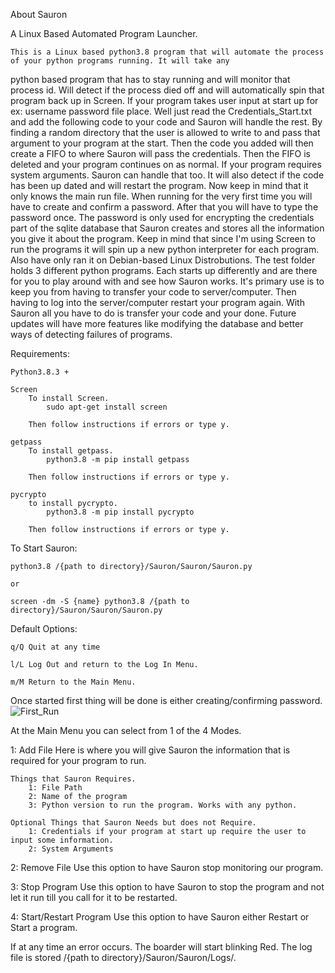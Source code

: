 About Sauron

A Linux Based Automated Program Launcher.

    This is a Linux based python3.8 program that will automate the process of your python programs running. It will take any 
python based program that has to stay running and will monitor that process id. Will detect if the process died off and will automatically 
spin that program back up in Screen. If your program takes user input at start up for ex: username password file place. Well just 
read the Credentials_Start.txt and add the following code to your code and Sauron will handle the rest. By finding a random directory that 
the user is allowed to write to and pass that argument to your program at the start. Then the code you added will then create a FIFO to 
where Sauron will pass the credentials. Then the FIFO is deleted and your program continues on as normal. If your program requires system 
arguments. Sauron can handle that too. It will also detect if the code has been up dated and will restart the program. Now keep in mind
that it only knows the main run file. When running for the very first time you will have to create and confirm a password. After that you 
will have to type the password once. The password is only used for encrypting the credentials part of the sqlite database that Sauron
creates and stores all the information you give it about the program. Keep in mind that since I'm using Screen to run the programs it will
spin up a new python interpreter for each program. Also have only ran it on Debian-based Linux Distrobutions. The test folder holds 3
different python programs. Each starts up differently and are there for you to play around with and see how Sauron works. It's primary use
is to keep you from having to transfer your code to server/computer. Then having to log into the server/computer restart your program 
again. With Sauron all you have to do is transfer your code and your done. Future updates will have more features like modifying the 
database and better ways of detecting failures of programs.

Requirements:

    Python3.8.3 +

    Screen
        To install Screen.
            sudo apt-get install screen

        Then follow instructions if errors or type y.

    getpass
        To install getpass.
            python3.8 -m pip install getpass
        
        Then follow instructions if errors or type y.

    pycrypto
        to install pycrypto.
            python3.8 -m pip install pycrypto
        
        Then follow instructions if errors or type y.

To Start Sauron:

    python3.8 /{path to directory}/Sauron/Sauron/Sauron.py

    or

    screen -dm -S {name} python3.8 /{path to directory}/Sauron/Sauron/Sauron.py

Default Options:

    q/Q Quit at any time

    l/L Log Out and return to the Log In Menu.

    m/M Return to the Main Menu.

Once started first thing will be done is either creating/confirming password.
![First_Run](https://user-images.githubusercontent.com/74060559/99044754-2e72fd80-2588-11eb-8fa0-1ee63bcba699.png)

At the Main Menu you can select from 1 of the 4 Modes.


1: Add File
    Here is where you will give Sauron the information that is required for your program to run.
    

    Things that Sauron Requires.
        1: File Path
        2: Name of the program
        3: Python version to run the program. Works with any python.
    
    Optional Things that Sauron Needs but does not Require.
        1: Credentials if your program at start up require the user to input some information.
        2: System Arguments

2: Remove File
    Use this option to have Sauron stop monitoring our program.
    

3: Stop Program
    Use this option to have Sauron to stop the program and not let it run till you call for it to be restarted.
    

4: Start/Restart Program
    Use this option to have Sauron either Restart or Start a program.
    

If at any time an error occurs. The boarder will start blinking Red. The log file is stored /{path to directory}/Sauron/Sauron/Logs/.

